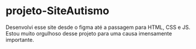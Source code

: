 # projeto-SiteAutismo
 Desenvolvi esse site desde o figma até a passagem para HTML, CSS e JS. Estou muito orgulhoso desse projeto para uma causa imensamente importante.

